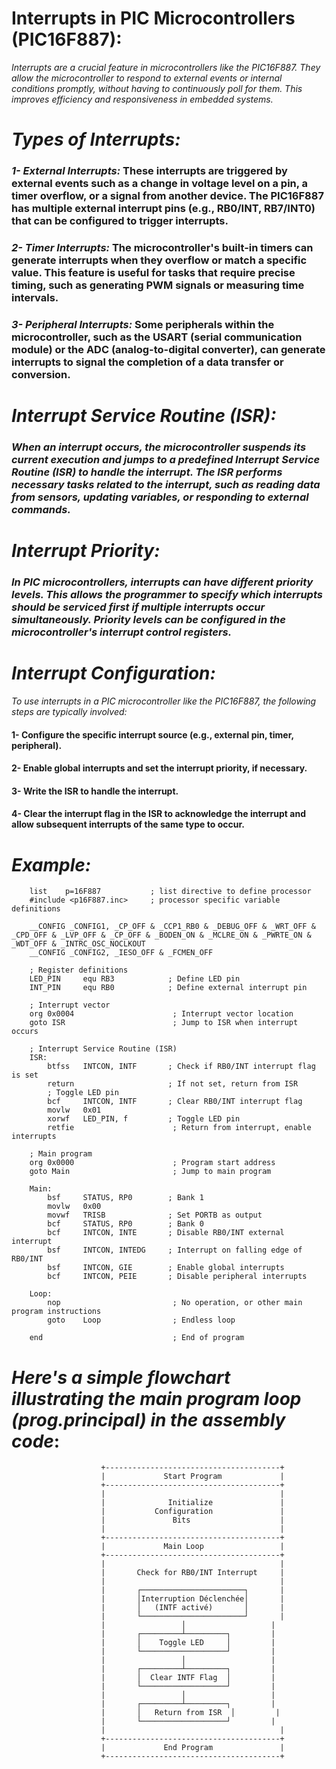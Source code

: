 # Interrupts in PIC Microcontrollers (PIC16F887):
_Interrupts are a crucial feature in microcontrollers like the PIC16F887. They allow the microcontroller to respond to external events or internal conditions promptly, without having to continuously poll for them. This improves efficiency and responsiveness in embedded systems._

# _Types of Interrupts:_

### _1- External Interrupts:_ These interrupts are triggered by external events such as a change in voltage level on a pin, a timer overflow, or a signal from another device. The PIC16F887 has multiple external interrupt pins (e.g., RB0/INT, RB7/INT0) that can be configured to trigger interrupts.

### _2- Timer Interrupts:_ The microcontroller's built-in timers can generate interrupts when they overflow or match a specific value. This feature is useful for tasks that require precise timing, such as generating PWM signals or measuring time intervals.

### _3- Peripheral Interrupts:_ Some peripherals within the microcontroller, such as the USART (serial communication module) or the ADC (analog-to-digital converter), can generate interrupts to signal the completion of a data transfer or conversion.

# _Interrupt Service Routine (ISR):_

### _When an interrupt occurs, the microcontroller suspends its current execution and jumps to a predefined Interrupt Service Routine (ISR) to handle the interrupt. The ISR performs necessary tasks related to the interrupt, such as reading data from sensors, updating variables, or responding to external commands._

# _Interrupt Priority:_

### _In PIC microcontrollers, interrupts can have different priority levels. This allows the programmer to specify which interrupts should be serviced first if multiple interrupts occur simultaneously. Priority levels can be configured in the microcontroller's interrupt control registers._

# _Interrupt Configuration:_

_To use interrupts in a PIC microcontroller like the PIC16F887, the following steps are typically involved:_
#### 1- Configure the specific interrupt source (e.g., external pin, timer, peripheral).
#### 2- Enable global interrupts and set the interrupt priority, if necessary.
#### 3- Write the ISR to handle the interrupt.
#### 4- Clear the interrupt flag in the ISR to acknowledge the interrupt and allow subsequent interrupts of the same type to occur.

# _Example:_

```Assembly
    list    p=16F887           ; list directive to define processor
    #include <p16F887.inc>     ; processor specific variable definitions

    __CONFIG _CONFIG1, _CP_OFF & _CCP1_RB0 & _DEBUG_OFF & _WRT_OFF & _CPD_OFF & _LVP_OFF & _CP_OFF & _BODEN_ON & _MCLRE_ON & _PWRTE_ON & _WDT_OFF & _INTRC_OSC_NOCLKOUT
    __CONFIG _CONFIG2, _IESO_OFF & _FCMEN_OFF
    
    ; Register definitions
    LED_PIN     equ RB3            ; Define LED pin
    INT_PIN     equ RB0            ; Define external interrupt pin

    ; Interrupt vector
    org 0x0004                      ; Interrupt vector location
    goto ISR                        ; Jump to ISR when interrupt occurs

    ; Interrupt Service Routine (ISR)
    ISR:
        btfss   INTCON, INTF       ; Check if RB0/INT interrupt flag is set
        return                     ; If not set, return from ISR
        ; Toggle LED pin
        bcf     INTCON, INTF       ; Clear RB0/INT interrupt flag
        movlw   0x01
        xorwf   LED_PIN, f         ; Toggle LED pin
        retfie                      ; Return from interrupt, enable interrupts

    ; Main program
    org 0x0000                      ; Program start address
    goto Main                       ; Jump to main program

    Main:
        bsf     STATUS, RP0        ; Bank 1
        movlw   0x00
        movwf   TRISB              ; Set PORTB as output
        bcf     STATUS, RP0        ; Bank 0
        bcf     INTCON, INTE       ; Disable RB0/INT external interrupt
        bsf     INTCON, INTEDG     ; Interrupt on falling edge of RB0/INT
        bsf     INTCON, GIE        ; Enable global interrupts
        bcf     INTCON, PEIE       ; Disable peripheral interrupts

    Loop:
        nop                         ; No operation, or other main program instructions
        goto    Loop                ; Endless loop

    end                             ; End of program

```

# _Here's a simple flowchart illustrating the main program loop (prog.principal) in the assembly code_:

```Assembly
                    +---------------------------------------+
                    |             Start Program             |
                    +---------------------------------------+
                    |                                       |
                    |              Initialize               |
                    |           Configuration               |
                    |               Bits                    |
                    |                                       |
                    +---------------------------------------+
                    |             Main Loop                 |
                    +---------------------------------------+
                    |                                       |
                    |       Check for RB0/INT Interrupt     |
                    |                                       |
                    |       ┌───────────────────────┐       |
                    |       │Interruption Déclenchée│       |
                    |       │   (INTF activé)       │       |
                    |       └───────────────────────┘       |
                    |                 │                   |
                    |       ┌─────────┴─────────┐         |
                    |       │    Toggle LED     │         |
                    |       └───────────────────┘         |
                    |                 │                   |
                    |       ┌─────────┴─────────┐         |
                    |       │  Clear INTF Flag  │         |
                    |       └───────────────────┘         |
                    |                 │                   |
                    |       ┌─────────┴─────────┐         |
                    |       │   Return from ISR  │         |
                    |       └───────────────────┘         |
                    |                                       |
                    +---------------------------------------+
                    |             End Program               |
                    +---------------------------------------+
```
